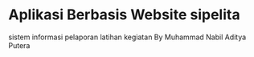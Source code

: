 # Aplikasi Berbasis Website sipelita
sistem informasi pelaporan latihan kegiatan
By Muhammad Nabil Aditya Putera
